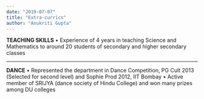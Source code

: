 ```yaml
---
date: "2019-07-07"
title: "Extra-currics"
author: "Anukriti Gupta"
---
```


**TEACHING SKILLS**
  •	Experience of 4 years in teaching Science and Mathematics to around 20 students of secondary and higher secondary classes 

---
**DANCE**
  •	Represented the department in Dance Competition, PG Cult 2013 (Selected for second level) and Sophie Prod 2012, IIT Bombay
  •	Active member of SRIJYA (dance society of Hindu College) and won many prizes among DU colleges 

